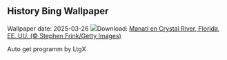## History Bing Wallpaper
Wallpaper date: 2025-03-26
![](https://www.bing.com/th?id=OHR.CrystalManatee_ES-ES0107634100_UHD.jpg&w=1000)Download: [Manatí en Crystal River, Florida, EE. UU. (© Stephen Frink/Getty Images)](https://www.bing.com/th?id=OHR.CrystalManatee_ES-ES0107634100_UHD.jpg)

Auto get programm by LtgX
